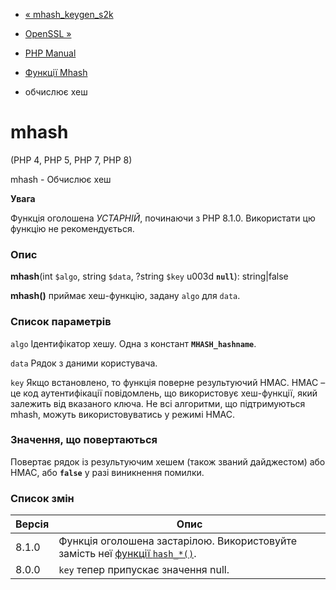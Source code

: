 - [« mhash_keygen_s2k](function.mhash-keygen-s2k.md)
- [OpenSSL »](book.openssl.md)

- [PHP Manual](index.md)
- [Функції Mhash](ref.mhash.md)
- обчислює хеш

# mhash

(PHP 4, PHP 5, PHP 7, PHP 8)

mhash - Обчислює хеш

**Увага**

Функція оголошена *УСТАРНІЙ*, починаючи з PHP 8.1.0. Використати цю
функцію не рекомендується.

### Опис

**mhash**(int `$algo`, string `$data`, ?string `$key` u003d **`null`**):
string\|false

**mhash()** приймає хеш-функцію, задану `algo` для `data`.

### Список параметрів

`algo`
Ідентифікатор хешу. Одна з констант **`MHASH_hashname`**.

`data`
Рядок з даними користувача.

`key`
Якщо встановлено, то функція поверне результуючий HMAC. HMAC – це код
аутентифікації повідомлень, що використовує хеш-функції, який залежить від
вказаного ключа. Не всі алгоритми, що підтримуються mhash, можуть
використовуватись у режимі HMAC.

### Значення, що повертаються

Повертає рядок із результуючим хешем (також званий дайджестом)
або HMAC, або **`false`** у разі виникнення помилки.

### Список змін

| Версія | Опис                                                                                        |
| ------ | ------------------------------------------------------------------------------------------- |
| 8.1.0  | Функція оголошена застарілою. Використовуйте замість неї [функції `hash_*()`](ref.hash.md). |
| 8.0.0  | `key` тепер припускає значення null.                                                        |
